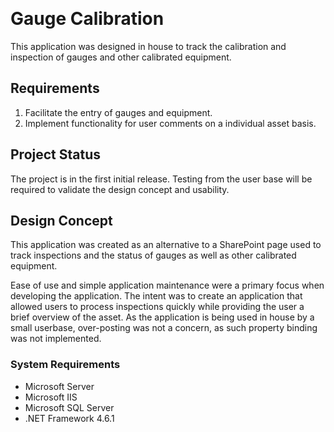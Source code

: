 ﻿﻿
# Gauge Calibration

This application was designed in house to track the calibration and inspection of gauges and other calibrated equipment. 

## Requirements

1. Facilitate the entry of gauges and equipment.
2. Implement functionality for user comments on a individual asset basis.

## Project Status

The project is in the first initial release. Testing from the user base will be required to validate the design concept and usability.

## Design Concept

This application was created as an alternative to a SharePoint page used to track inspections and the status of gauges as well as other calibrated equipment.

Ease of use and simple application maintenance were a primary focus when developing the application. The intent was to create an application that allowed users to process inspections quickly while providing the user a brief overview of the asset. As the application is being used in house by a small userbase, over-posting was not a concern, as such property binding was not implemented. 

### System Requirements

* Microsoft Server
* Microsoft IIS
* Microsoft SQL Server
* .NET Framework 4.6.1